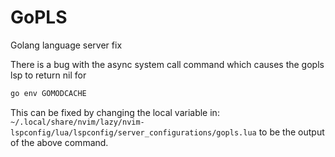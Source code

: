 # GoPLS
Golang language server fix

There is a bug with the async system call command which causes the gopls lsp to return nil for

```bash
go env GOMODCACHE
```

This can be fixed by changing the local variable in:
`~/.local/share/nvim/lazy/nvim-lspconfig/lua/lspconfig/server_configurations/gopls.lua`
to be the output of the above command.
